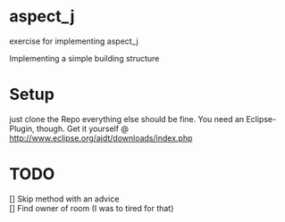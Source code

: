 # aspect_j
exercise for implementing aspect_j

Implementing a simple building structure

# Setup
just clone the Repo everything else should be fine.
You need an Eclipse-Plugin, though. Get it yourself @ http://www.eclipse.org/ajdt/downloads/index.php

# TODO
[] Skip method with an advice  
[] Find owner of room (I was to tired for that)
